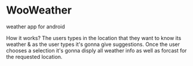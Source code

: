 # WooWeather
weather app for android

How it works?
The users types in the location that they want to know its weather & as the user types it's gonna give suggestions. Once the user chooses a selection it's gonna disply all weather info as well as forcast for the requested location.
